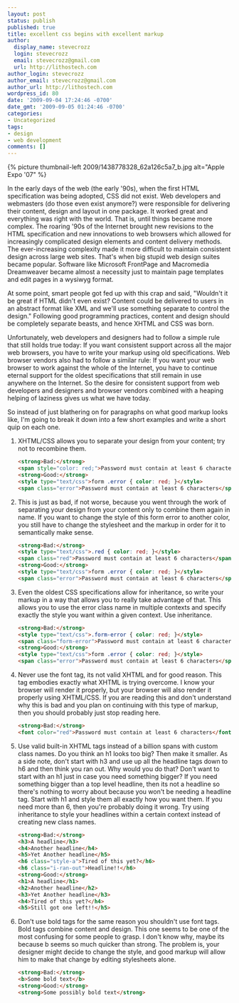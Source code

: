 ```yaml
---
layout: post
status: publish
published: true
title: excellent css begins with excellent markup
author:
  display_name: stevecrozz
  login: stevecrozz
  email: stevecrozz@gmail.com
  url: http://lithostech.com
author_login: stevecrozz
author_email: stevecrozz@gmail.com
author_url: http://lithostech.com
wordpress_id: 80
date: '2009-09-04 17:24:46 -0700'
date_gmt: '2009-09-05 01:24:46 -0700'
categories:
- Uncategorized
tags:
- design
- web development
comments: []
---
```

{% picture thumbnail-left 2009/1438778328_62a126c5a7_b.jpg alt="Apple Expo '07" %}

In the early days of the web (the early '90s), when the first HTML
specification was being adopted, CSS did not exist. Web developers and
webmasters (do those even exist anymore?) were responsible for
delivering their content, design and layout in one package. It worked
great and everything was right with the world. That is, until things
became more complex. The roaring '90s of the Internet brought new
revisions to the HTML specification and new innovations to web browsers
which allowed for increasingly complicated design elements and content
delivery methods. The ever-increasing complexity made it more difficult
to maintain consistent design across large web sites.  That's when big
stupid web design suites became popular. Software like Microsoft
FrontPage and Macromedia Dreamweaver became almost a necessity just to
maintain page templates and edit pages in a wysiwyg format.

<!--more-->

At some point, smart people got fed up with this crap and said,
"Wouldn't it be great if HTML didn't even exist? Content could be
delivered to users in an abstract format like XML and we'll use
something separate to control the design." Following good programming
practices, content and design should be completely separate beasts, and
hence XHTML and CSS was born.

Unfortunately, web developers and designers had to follow a simple rule
that still holds true today: If you want consistent support across all
the major web browsers, you have to write your markup using old
specifications. Web browser vendors also had to follow a similar rule:
If you want your web browser to work against the whole of the Internet,
you have to continue eternal support for the oldest specifications that
still remain in use anywhere on the Internet. So the desire for
consistent support from web developers and designers and browser vendors
combined with a heaping helping of laziness gives us what we have today.

So instead of just blathering on for paragraphs on what good markup
looks like, I'm going to break it down into a few short examples and
write a short quip on each one.

1. XHTML/CSS allows you to separate your design from your content; try
   not to recombine them.

   ~~~ html
   <strong>Bad:</strong>
   <span style="color: red;">Password must contain at least 6 characters</span>
   <strong>Good:</strong>
   <style type="text/css">form .error { color: red; }</style>
   <span class="error">Password must contain at least 6 characters</span>
   ~~~

2. This is just as bad, if not worse, because you went through the work
   of separating your design from your content only to combine them
   again in name. If you want to change the style of this form error to
   another color, you still have to change the stylesheet and the markup
   in order for it to semantically make sense.

   ~~~ html
   <strong>Bad:</strong>
   <style type="text/css">.red { color: red; }</style>
   <span class="red">Password must contain at least 6 characters</span>
   <strong>Good:</strong>
   <style type="text/css">form .error { color: red; }</style>
   <span class="error">Password must contain at least 6 characters</span>
   ~~~

3. Even the oldest CSS specifications allow for inheritance, so write
   your markup in a way that allows you to really take advantage of
   that. This allows you to use the error class name in multiple
   contexts and specify exactly the style you want within a given
   context. Use inheritance.

   ~~~ html
   <strong>Bad:</strong>
   <style type="text/css">.form-error { color: red; }</style>
   <span class="form-error">Password must contain at least 6 characters</span>
   <strong>Good:</strong>
   <style type="text/css">form .error { color: red; }</style>
   <span class="error">Password must contain at least 6 characters</span>
   ~~~

4. Never use the font tag, its not valid XHTML and for good reason. This
   tag embodies exactly what XHTML is trying overcome. I know your
   browser will render it properly, but your browser will also render it
   properly using XHTML/CSS. If you are reading this and don't
   understand why this is bad and you plan on continuing with this type
   of markup, then you should probably just stop reading here.

   ~~~ html
   <strong>Bad:</strong>
   <font color="red">Password must contain at least 6 characters</font>
   ~~~

5. Use valid built-in XHTML tags instead of a billion spans with custom
   class names. Do you think an h1 looks too big? Then make it smaller.
   As a side note, don't start with h3 and use up all the headline tags
   down to h6 and then think you ran out. Why would you do that? Don't
   want to start with an h1 just in case you need something bigger? If
   you need something bigger than a top level headline, then its not a
   headline so there's nothing to worry about because you won't be
   needing a headline tag. Start with h1 and style them all exactly how
   you want them. If you need more than 6, then you're probably doing it
   wrong. Try using inheritance to style your headlines within a certain
   context instead of creating new class names.

   ~~~ html
   <strong>Bad:</strong>
   <h3>A headline</h3>
   <h4>Another headline</h4>
   <h5>Yet Another headline</h5>
   <h6 class="style-a">Tired of this yet?</h6>
   <h6 class="i-ran-out">Headline!!</h6>
   <strong>Good:</strong>
   <h1>A headline</h1>
   <h2>Another headline</h2>
   <h3>Yet Another headline</h3>
   <h4>Tired of this yet?</h4>
   <h5>Still got one left!!</h5>
   ~~~

6. Don't use bold tags for the same reason you shouldn't use font tags.
   Bold tags combine content and design. This one seems to be one of the
   most confusing for some people to grasp. I don't know why, maybe its
   because b seems so much quicker than strong. The problem is, your
   designer might decide to change the style, and good markup will allow
   him to make that change by editing stylesheets alone.

   ~~~ html
   <strong>Bad:</strong>
   <b>Some bold text</b>
   <strong>Good:</strong>
   <strong>Some possibly bold text</strong>
   ~~~
